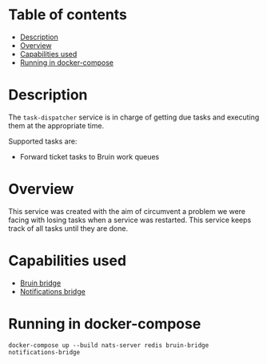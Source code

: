 # Table of contents
  * [Description](#description)
  * [Overview](#overview)
  * [Capabilities used](#capabilities-used) 
  * [Running in docker-compose](#running-in-docker-compose)

# Description
The `task-dispatcher` service is in charge of getting due tasks and executing them at the appropriate time.

  Supported tasks are:

  * Forward ticket tasks to Bruin work queues

# Overview
This service was created with the aim of circumvent a problem we were facing with losing tasks when a service was restarted. This service keeps track of all tasks until they are done.

# Capabilities used
- [Bruin bridge](../bruin-bridge/README.md)
- [Notifications bridge](../notifications-bridge/README.md)

# Running in docker-compose
`docker-compose up --build nats-server redis bruin-bridge notifications-bridge`
